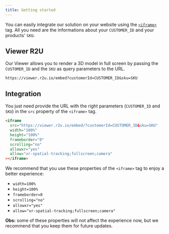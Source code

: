 ```yaml
---
title: Getting started
---
```


You can easily integrate our solution on your website using the [`<iframe>`](https://developer.mozilla.org/pt-BR/docs/Web/HTML/Element/iframe) tag. All you need are the informations about your `CUSTOMER_ID` and your products' `SKU`.

## Viewer R2U

Our Viewer allows you to render a 3D model in full screen by passing the `CUSTOMER_ID` and the `SKU` as query parameters to the URL.

```
https://viewer.r2u.io/embed?customerId=CUSTOMER_ID&sku=SKU
```

## Integration

You just need provide the URL with the right parameters (`CUSTOMER_ID` and `SKU`) in the `src` property of the `<iframe>` tag.

```html
<iframe
  src="https://viewer.r2u.io/embed/?customerId=CUSTOMER_ID&sku=SKU"
  width="100%"
  height="100%"
  frameborder="0"
  scrolling="no"
  allowxr="yes"
  allow="xr-spatial-tracking;fullscreen;camera"
></iframe>
```

We recommend that you use these properties of the `<iframe>` tag to enjoy a better experience:

- `width=100%`
- `height=100%`
- `frameborder=0`
- `scrolling="no"`
- `allowxr="yes"`
- `allow="xr-spatial-tracking;fullscreen;camera"`

**Obs:** some of these properties will not affect the experience now, but we recommend that you keep them for future updates.
